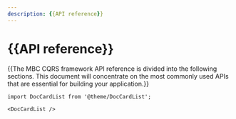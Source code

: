 ```yaml
---
description: {{API reference}}
---
```


# {{API reference}}

{{The MBC CQRS framework API reference is divided into the following sections. This document will concentrate on the most commonly used APIs that are essential for building your application.}}

```mdx-code-block
import DocCardList from '@theme/DocCardList';

<DocCardList />
```